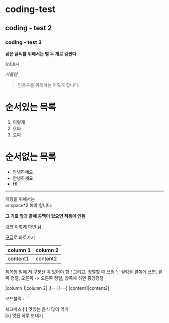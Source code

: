 # coding-test

## coding - test 2

### coding - test 3 

**굵은 글씨를 위해서는 별 두 개로 감싼다.**

`강조표시`

*기울임*

> 인용구를 위해서는 이렇게 합니다.

# 순서있는 목록
1. 이렇게
2. 으짜
3. 으짜

# 순서없는 목록
- 안녕하세요
- 안녕하세요
- HI

---

개행을 위해서는 <br/> or  space*2 해야 합니다.

**그 기호 앞과 끝에 공백이 있으면 적용이 안됨**

링크 []()
이렇게 하면 됨.

[구글](https://google.com)로 바로가기

|column 1|column 2|
|---|---|
|content1|content2|

제목행 밑에 저 구분선 꼭 있어야 함 ! 그리고, 정렬할 때 쓰임 ':' 컬럼을 왼쪽에 쓰면, 왼쪽 정렬, 오른쪽 -> 오른쪽 정렬, 양쪽에 하면 중앙정렬

|column 1|column 2|
|!---|!---|
|content1|content2|

코드블럭 : ```

체크박스
[ ] 맛있는 음식 많이 먹기  
[x] 멋진 하루 보내기



